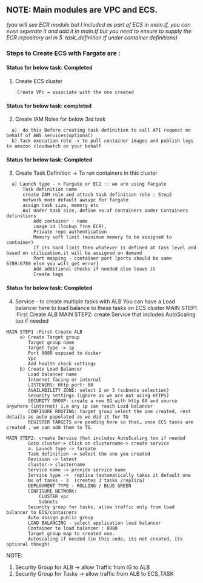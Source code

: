## NOTE: Main modules are VPC and ECS.
*(you will see ECR module but I included as part of ECS in main.tf, you can even seperate it and add it in main.tf but you need to ensure to supply the ECR repository url in 5. task_definition.tf under container definitions)*

### Steps to Create ECS with Fargate are :

#### Status for below task: Completed 
1. Create ECS cluster
``` Name the cluster
	Create VPc → associate with the one created 
```

#### Status for below task: completed
2. Create IAM Roles for below 3rd task
  ```
    a)  do this Before creating task definition to call API request on behalf of AWS services(optional)
    b) Task execution role -> to pull container images and publish logs to amazon cloudwatch on your behalf
  ```

#### Status for below task: Completed
3. Create Task Definition -> To run containers in this cluster
  ```
    a) Launch type - > Fargate or EC2 :: we are using Fargate
	    Task definition name
        create IAM role and attach task definition role : Step2
        network mode default awsvpc for fargate
        assign task size, memory etc 
        Aa) Under task size, define no.of containers Under Containers definitions
            Add container - name 
            image id (lookup from ECR), 
            Private repo authentication
            Memory soft limit (minimum memory to be assigned to container)
            If its hard limit then whatever is defined at task level and based on utilization,it will be assigned on demand
            Port mapping - container port [ports should be same 6789:6789 else you will get error]
            Add additional checks if needed else leave it
            Create tags
  ```
#### Status for below task: Completed
4. Service - to create multiple tasks with ALB
    You can have a Load balancer here to load balance to these tasks on ECS cluster
    MAIN STEP1 :First Create ALB
    MAIN STEP2: create Service that includes AutoScaling too if needed

```
MAIN STEP1 :First Create ALB
     a) Create Target group
        Target group name
        Target type -> ip
        Port 8080 exposed to docker
        Vpc
        Add health check settings
     b) Create Load Balancer
        Load balancer name
        Internet facing or internal
        LISTENERS: Http port: 80
        AVAILABILITY ZONE: select 2 or 3 (subnets selection)
        Security settings (ignore as we are not using HTTPS)
        SECURITY GROUP: create a new SG with http 80 and source anywhere (internet) i.e any ip can reach Load balancer
        CONFIGURE ROUTING: target group select the one created, rest details ae auto populated as we did it for TG
        REGISTER TARGETS are pending here so that… once ECS tasks are created , we can add them to TG.
```

```
MAIN STEP2: create Service that includes AutoScaling too if needed
        Goto cluster-> click on clustername-> create service
        a. Launch type -> fargate
        Task definition -> select the one you created
        Revision -> latest
        cluster-> clustername
        Service name -> provide service name
        Service type ->  replica (automatically takes it default one
        No of tasks - 3  (creates 3 tasks /replica)
        DEPLOYMENT TYPE - ROLLING / BLUE GREEN
        CONFIGURE NETWORK:
            CLUSTER vpc
            Subnets
        Security group for tasks, allow traffic only from load balancer to ECS/containers
        Auto assign public group
        LOAD BALANCING - select application load balancer
        Container to load balancer : 8080
        Target group map to created one.
        Autoscaling if needed (in this code, its not created, its optional though)
```

NOTE: 
1. Security Group for ALB -> allow Traffic from IG to ALB 
2. Security Group for Tasks  -> allow traffic from ALB to ECS_TASK 


